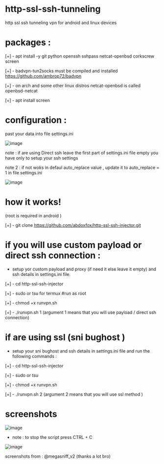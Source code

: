 # http-ssl-ssh-tunneling
http ssl ssh tunneling vpn for android and linux devices

# packages :

[+] - apt install -y git python openssh sshpass netcat-openbsd corkscrew screen

[+] - badvpn-tun2socks must be compiled and installed https://github.com/ambrop72/badvpn

[+] - on arch and some other linux distros netcat-openbsd is called openbsd-netcat

[+] - apt install screen 

# configuration :

past your data into file settings.ini 

![image](https://user-images.githubusercontent.com/46646744/121788894-356af880-cbc9-11eb-81b6-856675bad994.png)

note : if are using Direct ssh leave the first part of settings.ini file empty you have only to setup your ssh settings

note 2 : if not woks in defaul auto_replace value , update it to auto_replace = 1 in file settings.ini

![image](https://user-images.githubusercontent.com/46646744/121788947-9bf01680-cbc9-11eb-8b84-4682f58d1387.png)


# how it works!

(root is required in android )

[+] - git clone https://github.com/abdoxfox/http-ssl-ssh-injector.git

# if you will use custom payload or direct ssh connection :

* setup yor custom payload and proxy (if need it  else leave it empty) and ssh details in settings.ini file.

[+] - cd http-ssl-ssh-injector

[+] - sudo  or tsu for termux  #run as root

[+] - chmod +x runvpn.sh

[+] - ./runvpn.sh 1          (argument 1 means that you will use payload / direct ssh connection)

 # if are using ssl (sni bughost )

* setup your sni bughost and ssh details in settings.ini file and run the following commands :

[+] - cd http-ssl-ssh-injector

[+] - sudo or tsu 

[+] - chmod +x runvpn.sh

[+] - ./runvpn.sh 2         (argument 2 means that you will use ssl  method )


# screenshots 

![image](https://user-images.githubusercontent.com/46646744/121225010-00853b80-c881-11eb-8cb6-4fcea95f8f88.png)

* note : to stop the script press CTRL + C

![image](https://user-images.githubusercontent.com/46646744/121225175-2c082600-c881-11eb-9c82-27fc2f4200a1.png)


screenshots from : @megasniff_v2 (thanks a lot bro)


